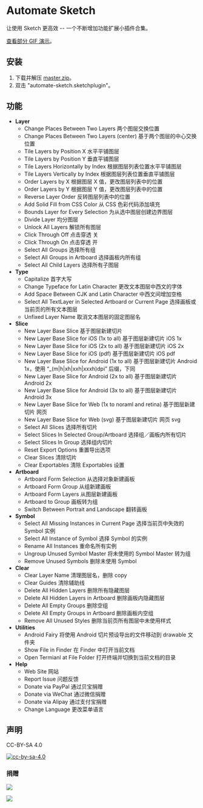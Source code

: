 # Automate Sketch

让使用 Sketch 更高效 -- 一个不断增加功能扩展小插件合集。

[查看部分 GIF 演示](http://ashung.github.io/Automate-Sketch/)。

## 安装

1. 下载并解压 [master.zip](archive/master.zip)。
2. 双击 "automate-sketch.sketchplugin"。

## 功能

*  **Layer**
    * Change Places Between Two Layers 两个图层交换位置
    * Change Places Between Two Layers (center) 基于两个图层的中心交换位置
    * Tile Layers by Position X 水平平铺图层
    * Tile Layers by Position Y 垂直平铺图层
    * Tile Layers Horizontally by Index 根据图层列表位置水平平铺图层
    * Tile Layers Vertically by Index 根据图层列表位置垂直平铺图层
    * Order Layers by X 根据图层 X 值，更改图层列表中的位置
    * Order Layers by Y 根据图层 Y 值，更改图层列表中的位置
    * Reverse Layer Order 反转图层列表中的位置
    * Add Solid Fill from CSS Color 从 CSS 色彩代码添加填充
    * Bounds Layer for Every Selection 为从选中图层创建边界图层
    * Divide Layer 均分图层
    * Unlock All Layers 解锁所有图层
    * Click Through Off 点击穿透 关
    * Click Through On 点击穿透 开
    * Select All Groups 选择所有组
    * Select All Groups in Artboard 选择画板内所有组
    * Select All Child Layers 选择所有子图层
*  **Type**
    * Capitalize 首字大写
    * Change Typeface for Latin Character 更改文本图层中西文的字体
    * Add Space Between CJK and Latin Character 中西文间增加空格
    * Select All TextLayer in Selected Artboard or Current Page 选择画板或当前页的所有文本图层
    * Unfixed Layer Name 取消文本图层的固定图层名
*  **Slice**
    * New Layer Base Slice 基于图层新建切片
    * New Layer Base Slice for iOS (1x to all) 基于图层新建切片 iOS 1x
    * New Layer Base Slice for iOS (2x to all) 基于图层新建切片 iOS 2x
    * New Layer Base Slice for iOS (pdf) 基于图层新建切片 iOS pdf
    * New Layer Base Slice for Android (1x to all) 基于图层新建切片 Android 1x，使用 “\_(m|h|xh|xxh|xxxh)dpi” 后缀，下同
    * New Layer Base Slice for Android (2x to all) 基于图层新建切片 Android 2x
    * New Layer Base Slice for Android (3x to all) 基于图层新建切片 Android 3x
    * New Layer Base Slice for Web (1x to noraml and retina) 基于图层新建切片 网页
    * New Layer Base Slice for Web (svg) 基于图层新建切片 网页 svg
    * Select All Slices 选择所有切片
    * Select Slices In Selected Group/Artboard 选择组／画板内所有切片
    * Select Slices In Group 选择组内切片
    * Reset Export Options 重置导出选项
    * Clear Slices 清除切片
    * Clear Exportables 清除 Exportables 设置
*  **Artboard**
    * Artboard Form Selection 从选择对象新建画板
    * Artboard Form Group 从组新建画板
    * Artboard Form Layers 从图层新建画板
    * Artboard to Group 画板转为组
    * Switch Between Portrait and Landscape 翻转画板
*  **Symbol**
    * Select All Missing Instances in Current Page 选择当前页中失效的 Symbol 实例
    * Select All Instance of Symbol 选择 Symbol 的实例
    * Rename All Instances 重命名所有实例
    * Ungroup Unused Symbol Master 将未使用的 Symbol Master 转为组
    * Remove Unused Symbols 删除未使用 Symbol
*  **Clear**
    * Clear Layer Name 清理图层名，删除 copy
    * Clear Guides 清除辅助线
    * Delete All Hidden Layers 删除所有隐藏图层
    * Delete All Hidden Layers in Artboard 删除画板内隐藏图层
    * Delete All Empty Groups 删除空组
    * Delete All Empty Groups in Artboard 删除画板内空组
    * Remove All Unused Styles 删除当前页所有图层中未使用样式
*  **Utilities**
    * Android Fairy 将使用 Android 切片预设导出的文件移动到 drawable 文件夹
    * Show File in Finder 在 Finder 中打开当前文档
    * Open Termianl at File Folder 打开终端并切换到当前文档的目录
*  **Help**
    * Web Site 网站
    * Report Issue 问题反馈
    * Donate via PayPal 通过贝宝捐赠
    * Donate via WeChat 通过微信捐赠
    * Donate via Alipay 通过支付宝捐赠
    * Change Language 更改菜单语言

## 声明

CC-BY-SA 4.0

[![cc-by-sa-4.0](https://i.creativecommons.org/l/by-sa/4.0/80x15.png)](http://creativecommons.org/licenses/by-sa/4.0/)

### 捐赠

![](http://ashung.github.io/Automate-Sketch/css/donate_wechat_rmb_10.png)

![](http://ashung.github.io/Automate-Sketch/css/donate_alipay_rmb_10.png)
